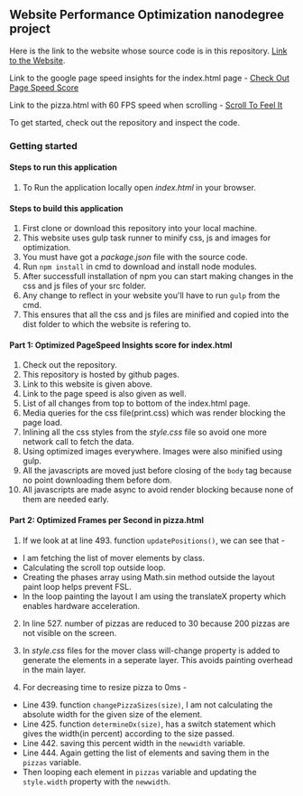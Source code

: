 ## Website Performance Optimization nanodegree project

Here is the link to the website whose source code is in this repository. [Link to the Website](https://nktkarnany.github.io/frontend-nanodegree-mobile-portfolio/).

Link to the google page speed insights for the index.html page - [Check Out Page Speed Score](https://developers.google.com/speed/pagespeed/insights/?url=https%3A%2F%2Fnktkarnany.github.io%2Ffrontend-nanodegree-mobile-portfolio%2F&tab=mobile)

Link to the pizza.html with 60 FPS speed when scrolling - [Scroll To Feel It](https://nktkarnany.github.io/frontend-nanodegree-mobile-portfolio/views/pizza.html)

To get started, check out the repository and inspect the code.

### Getting started

#### Steps to run this application

1. To Run the application locally open _index.html_ in your browser.

#### Steps to build this application

1. First clone or download this repository into your local machine.
2. This website uses gulp task runner to minify css, js and images for optimization.
3. You must have got a _package.json_ file with the source code.
4. Run `npm install` in cmd to download and install node modules.
5. After successfull installation of npm you can start making changes in the css and js files of your src folder.
6. Any change to reflect in your website you'll have to run `gulp` from the cmd.
7. This ensures that all the css and js files are minified and copied into the dist folder to which the website is refering to.

#### Part 1: Optimized PageSpeed Insights score for index.html

1. Check out the repository.
2. This repository is hosted by github pages.
3. Link to this website is given above.
4. Link to the page speed is also given as well.
5. List of all changes from top to bottom of the index.html page.
6. Media queries for the css file(print.css) which was render blocking the page load.
7. Inlining all the css styles from the _style.css_ file so avoid one more network call to fetch the data.
8. Using optimized images everywhere. Images were also minified using gulp.
9. All the javascripts are moved just before closing of the `body` tag because no point downloading them before dom.
10. All javascripts are made async to avoid render blocking because none of them are needed early.

#### Part 2: Optimized Frames per Second in pizza.html

1. If we look at at line 493. function `updatePositions()`, we can see that - 
* I am fetching the list of mover elements by class.
* Calculating the scroll top outside loop.
* Creating the phases array using Math.sin method outside the layout paint loop helps prevent FSL.
* In the loop painting the layout I am using the translateX property which enables hardware acceleration.

2. In line 527. number of pizzas are reduced to 30 because 200 pizzas are not visible on the screen.

3. In _style.css_ files for the mover class will-change property is added to generate the elements in a seperate layer. This avoids painting overhead in the main layer.

4. For decreasing time to resize pizza to 0ms - 
* Line 439. function `changePizzaSizes(size)`, I am not calculating the absolute width for the given size of the element.
* Line 425. function `determineDx(size)`, has a switch statement which gives the width(in percent) according to the size passed.
* Line 442. saving this percent width in the `newwidth` variable.
* Line 444. Again getting the list of elements and saving them in the `pizzas` variable.
* Then looping each element in `pizzas` variable and updating the `style.width` property with the `newwidth`.
